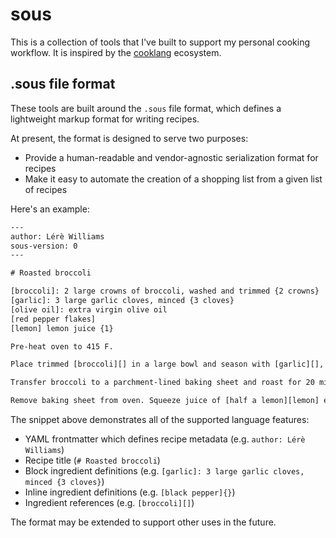 # sous

This is a collection of tools that I've built to support my personal cooking workflow. It is inspired by the [cooklang](https://cooklang.org) ecosystem. 

## .sous file format

These tools are built around the `.sous` file format, which defines a lightweight markup format for writing recipes.

At present, the format is designed to serve two purposes:

- Provide a human-readable and vendor-agnostic serialization format for recipes
- Make it easy to automate the creation of a shopping list from a given list of recipes

Here's an example:

```txt
---
author: Lérè Williams
sous-version: 0
---

# Roasted broccoli

[broccoli]: 2 large crowns of broccoli, washed and trimmed {2 crowns}
[garlic]: 3 large garlic cloves, minced {3 cloves}
[olive oil]: extra virgin olive oil
[red pepper flakes]
[lemon] lemon juice {1}

Pre-heat oven to 415 F.

Place trimmed [broccoli][] in a large bowl and season with [garlic][], [red pepper flakes][], [kosher salt]{} and freshly ground [black pepper]{}. Toss with [olive oil][] and mix until ingredients are well combined.

Transfer broccoli to a parchment-lined baking sheet and roast for 20 minutes, flipping broccoli halfway through to achieve an even char.

Remove baking sheet from oven. Squeeze juice of [half a lemon][lemon] evenly over the broccoli. Serve warm.
```

The snippet above demonstrates all of the supported language features:

- YAML frontmatter which defines recipe metadata (e.g. `author: Lérè Williams`)
- Recipe title (`# Roasted broccoli`)
- Block ingredient definitions (e.g. `[garlic]: 3 large garlic cloves, minced {3 cloves}`)
- Inline ingredient definitions (e.g. `[black pepper]{}`)
- Ingredient references (e.g. `[broccoli][]`)

The format may be extended to support other uses in the future.